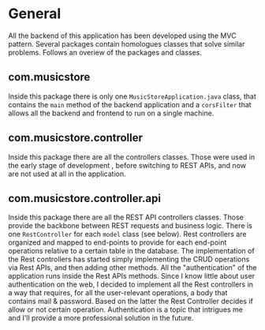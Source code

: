 # General
All the backend of this application has been developed using the MVC pattern. Several packages contain homologues classes that solve similar problems. Follows an overiew of the packages and classes.

## com.musicstore
Inside this package there is only one `MusicStoreApplication.java` class, that contains the `main` method of the backend application and a `corsFilter` that allows all the backend and frontend to run on a single machine.  

## com.musicstore.controller
Inside this package there are all the controllers classes. Those were used in the early stage of development , before switching to REST APIs, and now are not used at all in the application.  

## com.musicstore.controller.api
Inside this package there are all the REST API controllers classes. Those provide the backbone between REST requests and business logic. There is one `RestController` for each `model` class (see below). Rest controllers are organized and mapped to end-points to provide for each end-point operations relative to a certain table in the database. The implementation of the Rest controllers has started simply implementing the CRUD operations via Rest APIs, and then adding other methods. All the "authentication" of the application runs inside the Rest APIs methods. Since I know little about user authentication on the web, I decided to implement all the Rest controllers in a way that requires, for all the user-relevant operations, a body that contains mail & password. Based on the latter the Rest Controller decides if allow or not certain operation. Authentication is a topic that intrigues me and I'll provide a more professional solution in the future. 
